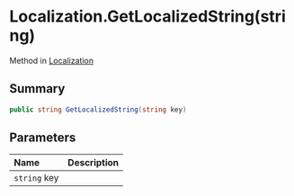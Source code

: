 # Localization.GetLocalizedString(string)

Method in [Localization](api/csharp/yarn.unity.localization.md)

## Summary



```csharp
public string GetLocalizedString(string key)
```

## Parameters

|Name|Description|
|:---|:---|
|`string` key||


